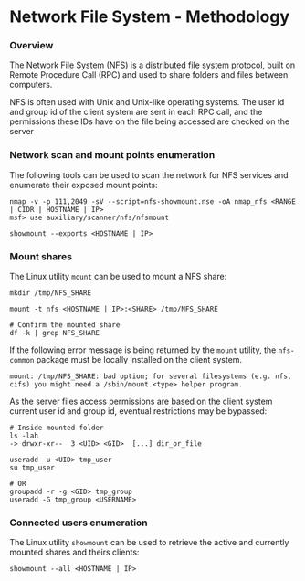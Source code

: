 # Network File System - Methodology

### Overview

The Network File System (NFS) is a distributed file system protocol, built on
Remote Procedure Call (RPC) and used to share folders and files between
computers.

NFS is often used with Unix and Unix-like operating systems. The user id and
group id of the client system are sent in each RPC call, and the permissions
these IDs have on the file being accessed are checked on the server

### Network scan and mount points enumeration

The following tools can be used to scan the network for NFS services and
enumerate their exposed mount points:

```
nmap -v -p 111,2049 -sV --script=nfs-showmount.nse -oA nmap_nfs <RANGE | CIDR | HOSTNAME | IP>
msf> use auxiliary/scanner/nfs/nfsmount

showmount --exports <HOSTNAME | IP>
```

### Mount shares

The Linux utility `mount` can be used to mount a NFS share:

```
mkdir /tmp/NFS_SHARE

mount -t nfs <HOSTNAME | IP>:<SHARE> /tmp/NFS_SHARE

# Confirm the mounted share
df -k | grep NFS_SHARE
```

If the following error message is being returned by the `mount` utility, the
`nfs-common` package must be locally installed on the client system.

```
mount: /tmp/NFS_SHARE: bad option; for several filesystems (e.g. nfs, cifs) you might need a /sbin/mount.<type> helper program.
```

As the server files access permissions are based on the client system current
user id and group id, eventual restrictions may be bypassed:

```
# Inside mounted folder
ls -lah
-> drwxr-xr--  3 <UID> <GID>  [...] dir_or_file

useradd -u <UID> tmp_user
su tmp_user

# OR
groupadd -r -g <GID> tmp_group
useradd -G tmp_group <USERNAME>
```

### Connected users enumeration

The Linux utility `showmount` can be used to retrieve the active and currently
mounted shares and theirs clients:

```
showmount --all <HOSTNAME | IP>
```

